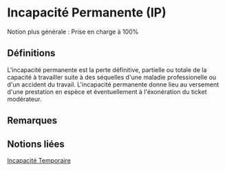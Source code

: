 # Incapacité Permanente (IP)
<!-- SPDX-License-Identifier: MPL-2.0 -->

Notion plus générale : Prise en charge à 100%

## Définitions

L'incapacité permanente est la perte définitive, partielle ou totale de la capacité à travailler suite à des séquelles d'une maladie professionelle ou d'un accident du travail.
L'incapacité permanente donne lieu au versement d'une prestation en espèce et éventuellement à l'éxonération du ticket modérateur.

## Remarques

## Notions liées

[Incapacité Temporaire](incapacite_temporaire.md)

